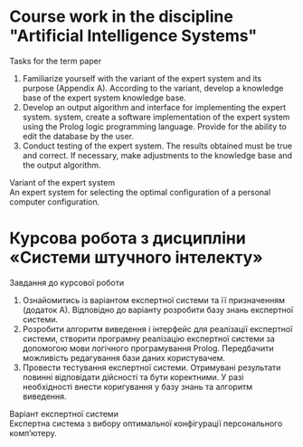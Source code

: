 # Course work in the discipline "Artificial Intelligence Systems"

Tasks for the term paper
1. Familiarize yourself with the variant of the expert system and its purpose
(Appendix A). According to the variant, develop a knowledge base of the expert system knowledge base.
2. Develop an output algorithm and interface for implementing the expert system.
system, create a software implementation of the expert system using the Prolog logic programming language. Provide for
the ability to edit the database by the user.
3. Conduct testing of the expert system. The results obtained must
be true and correct. If necessary, make
adjustments to the knowledge base and the output algorithm.

Variant of the expert system\
An expert system for selecting the optimal configuration of a personal
computer configuration.

# Курсова робота з дисципліни «Системи штучного інтелекту»

Завдання до курсової роботи
1. Ознайомитись із варіантом експертної системи та її призначенням
(додаток А). Відповідно до варіанту розробити базу знань експертної
системи.
2. Розробити алгоритм виведення і інтерфейс для реалізації експертної
системи, створити програмну реалізацію експертної системи за
допомогою мови логічного програмування Prolog. Передбачити
можливість редагування бази даних користувачем.
3. Провести тестування експертної системи. Отримувані результати повинні
відповідати дійсності та бути коректними. У разі необхідності внести
коригування у базу знань та алгоритм виведення.

Варіант експертної системи\
Експертна система з вибору оптимальної конфігурації персонального
комп’ютеру.
